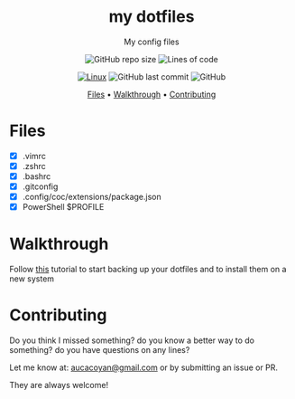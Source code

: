 <div align="center">

# my dotfiles

My config files

![GitHub repo size](https://img.shields.io/github/repo-size/AucaCoyan/dotfiles)
![Lines of code](https://img.shields.io/tokei/lines/github/AucaCoyan/dotfiles)

[![Linux](https://svgshare.com/i/Zhy.svg)](https://svgshare.com/i/Zhy.svg)
![GitHub last commit](https://img.shields.io/github/last-commit/AucaCoyan/dotfiles)
![GitHub](https://img.shields.io/github/license/AucaCoyan/dotfiles)

<!-- template badges
-->

[Files](#features) •
[Walkthrough](#walkthrough) •
[Contributing](#contributing)

</div>

# Files

- [x] .vimrc
- [x] .zshrc
- [x] .bashrc
- [x] .gitconfig
- [x] .config/coc/extensions/package.json
- [x] PowerShell $PROFILE

# Walkthrough

Follow [this](https://www.atlassian.com/git/tutorials/dotfiles) tutorial to start backing up your dotfiles and to install them on a new system

# Contributing

Do you think I missed something? do you know a better way to do something? do you have questions on any lines?

Let me know at: [aucacoyan@gmail.com](mailto:aucacoyan@gmail.com) or by submitting an issue or PR.

They are always welcome!
